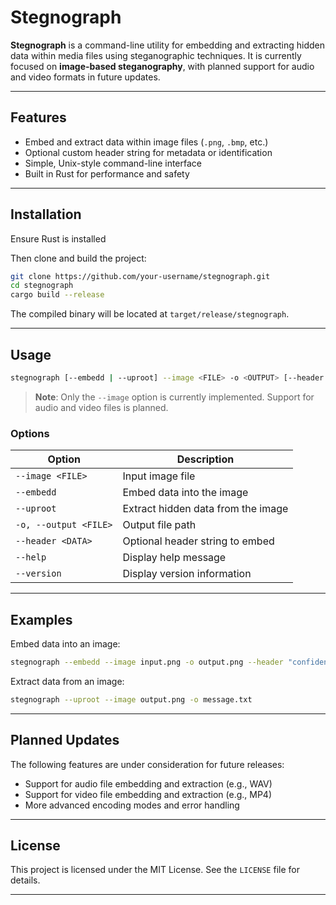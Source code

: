 # Stegnograph

**Stegnograph** is a command-line utility for embedding and extracting hidden data within media files using steganographic techniques. It is currently focused on **image-based steganography**, with planned support for audio and video formats in future updates.

---

## Features

* Embed and extract data within image files (`.png`, `.bmp`, etc.)
* Optional custom header string for metadata or identification
* Simple, Unix-style command-line interface
* Built in Rust for performance and safety

---

## Installation

Ensure Rust is installed

Then clone and build the project:

```sh
git clone https://github.com/your-username/stegnograph.git
cd stegnograph
cargo build --release
```

The compiled binary will be located at `target/release/stegnograph`.

---

## Usage

```sh
stegnograph [--embedd | --uproot] --image <FILE> -o <OUTPUT> [--header <STRING>]
```

> **Note**: Only the `--image` option is currently implemented. Support for audio and video files is planned.

### Options

| Option                | Description                        |
| --------------------- | ---------------------------------- |
| `--image <FILE>`      | Input image file                   |
| `--embedd`            | Embed data into the image          |
| `--uproot`            | Extract hidden data from the image |
| `-o, --output <FILE>` | Output file path                   |
| `--header <DATA>`     | Optional header string to embed    |
| `--help`              | Display help message               |
| `--version`           | Display version information        |

---

## Examples

Embed data into an image:

```sh
stegnograph --embedd --image input.png -o output.png --header "confidential"
```

Extract data from an image:

```sh
stegnograph --uproot --image output.png -o message.txt
```

---

## Planned Updates

The following features are under consideration for future releases:

* Support for audio file embedding and extraction (e.g., WAV)
* Support for video file embedding and extraction (e.g., MP4)
* More advanced encoding modes and error handling

---

## License

This project is licensed under the MIT License. See the `LICENSE` file for details.

---
